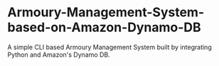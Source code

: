 # Armoury-Management-System-based-on-Amazon-Dynamo-DB

A simple CLI based Armoury Management System built by integrating Python and Amazon's Dynamo DB.
